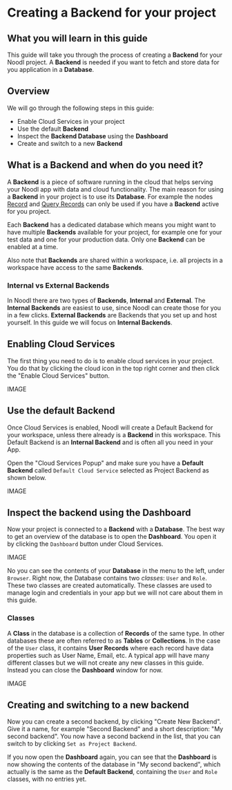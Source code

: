 # Creating a Backend for your project

## What you will learn in this guide
This guide will take you through the process of creating a **Backend** for your Noodl project. A **Backend** is needed if you want to fetch and store data for you application in a **Database**.

## Overview

We will go through the following steps in this guide:
* Enable Cloud Services in your project
* Use the default **Backend**
* Inspect the **Backend Database** using the **Dashboard**
* Create and switch to a new **Backend**

## What is a Backend and when do you need it?
A **Backend** is a piece of software running in the cloud that helps serving your Noodl app with data and cloud functionality. The main reason for using a **Backend** in your project is to use its **Database**. For example the nodes [Record](/nodes/data/cloud-data/record/) and [Query Records](/nodes/data/cloud-data/query-records/) can only be used if you have a **Backend** active for you project.

Each **Backend** has a dedicated database which means you might want to have multiple **Backends** available for your project, for example one for your test data and one for your production data. Only one **Backend** can be enabled at a time.

Also note that **Backends** are shared within a workspace, i.e. all projects in a workspace have access to the same **Backends**.

### Internal vs External Backends
In Noodl there are two types of **Backends**, __Internal__ and __External__. The **Internal Backends** are easiest to use, since Noodl can create those for you in a few clicks. **External Backends** are Backends that you set up and host yourself. In this guide we will focus on **Internal Backends**.

## Enabling Cloud Services
The first thing you need to do is to enable cloud services in your project. You do that by clicking the cloud icon in the top right corner and then click the "Enable Cloud Services" button.

IMAGE

## Use the default **Backend**
Once Cloud Services is enabled, Noodl will create a Default Backend for your workspace, unless there already is a **Backend** in this workspace. This Default Backend is an **Internal Backend** and is often all you need in your App.

Open the "Cloud Services Popup" and make sure you have a **Default Backend** called `Default Cloud Service` selected as Project Backend as shown below.

IMAGE

## Inspect the backend using the Dashboard
Now your project is connected to a **Backend** with a **Database**. The best way to get an overview of the database is to open the **Dashboard**. You open it by clicking the `Dashboard` button under Cloud Services.

IMAGE

No you can see the contents of your **Database** in the menu to the left, under `Browser`. Right now, the Database contains two _classes_: `User` and `Role`. These two classes are created automatically. These classes are used to manage login and credentials in your app but we will not care about them in this guide.

### Classes
A **Class** in the database is a collection of **Records** of the same type. In other databases these are often referred to as __Tables__ or __Collections__. In the case of the `User` class, it contains **User Records** where each record have data properties such as User Name, Email, etc. A typical app will have many different classes but we will not create any new classes in this guide. Instead you can close the **Dashboard** window for now.

IMAGE

## Creating and switching to a new backend
Now you can create a second backend, by clicking "Create New Backend". Give it a name, for example "Second Backend" and a short description: "My second backend". You now have a second backend in the list, that you can switch to by clicking `Set as Project Backend`.

If you now open the **Dashboard** again, you can see that the **Dashboard** is now showing the contents of the database in "My second backend", which actually is the same as the **Default Backend**, containing the `User` and `Role` classes, with no entries yet.





